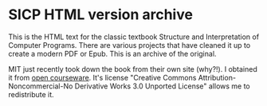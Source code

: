 # SICP HTML version archive

This is the HTML text for the classic textbook Structure and Interpretation of Computer Programs.
There are various projects that have cleaned it up to create a modern PDF or Epub. This is an archive of the original.

MIT just recently took down the book from their own site (why?!). I obtained it from [open courseware](https://ocw.mit.edu/courses/6-001-structure-and-interpretation-of-computer-programs-spring-2005/resources/sicp_fulltext/). It's license "Creative Commons Attribution-Noncommercial-No Derivative Works 3.0 Unported License" allows me to redistribute it.

